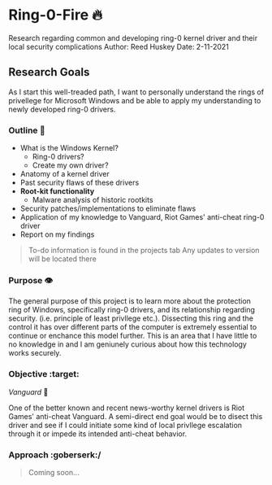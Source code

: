 # Ring-0-Fire :fire:

Research regarding common and developing ring-0 kernel driver and their local security complications
Author: Reed Huskey
Date: 2-11-2021

## Research Goals

As I start this well-treaded path, I want to personally understand the rings of privellege for Microsoft Windows and be able to apply my understanding to newly developed ring-0 drivers.

### Outline :construction:

* What is the Windows Kernel?
  * Ring-0 drivers?
  * Create my own driver?
* Anatomy of a kernel driver
* Past security flaws of these drivers
 * __Root-kit functionality__
   * Malware analysis of historic rootkits
* Security patches/implementations to eliminate flaws
* Application of my knowledge to Vanguard, Riot Games' anti-cheat ring-0 driver
* Report on my findings

> To-do information is found in the projects tab
> Any updates to version will be located there

### Purpose :eye:
The general purpose of this project is to learn more about the protection ring of Windows, specifically ring-0 drivers, and its relationship regarding security. (i.e. principle of least privllege etc.). Dissecting this ring and the control it has over different parts of the computer is extremely essential to continue or enchance this model further. This is an area that I have little to no knowledge in and I am geniunely curious about how this technology works securely.

### Objective :target:

*Vanguard* :closed_lock_with_key:

One of the better known and recent news-worthy kernel drivers is Riot Games' anti-cheat Vanguard. A semi-direct end goal would be to disect this driver and see if I could initiate some kind of local privllege escalation through it or impede its intended anti-cheat behavior.

### Approach \:goberserk:/

> Coming soon...

